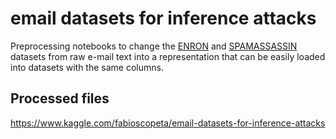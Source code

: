 # email datasets for inference attacks

Preprocessing notebooks to change the [ENRON](https://www.kaggle.com/wcukierski/enron-email-dataset) and [SPAMASSASSIN](https://www.kaggle.com/beatoa/spamassassin-public-corpus) datasets from raw e-mail text into a representation that can be easily loaded into datasets with the same columns.

## Processed files

https://www.kaggle.com/fabioscopeta/email-datasets-for-inference-attacks
